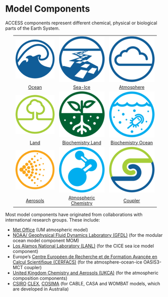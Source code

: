 # Model Components

ACCESS components represent different chemical, physical or biological parts of the Earth System.

<table style="width:90%;margin-left:auto;margin-right:auto;">
  <tr>
     <td><a href="ocean" title="Ocean"><img src="../assets/component-logos/ACCESS-icon-OCEAN-300x300.png"  alt="Ocean"></td></a>
     <td><a href="sea-ice" title="Sea Ice"><img src="../assets/component-logos/ACCESS-icon-SEA-ICE-300x300.png" alt="Sea Ice"></td></a>
     <td><a href="atmosphere" title="Atmosphere"><img src="../assets/component-logos/ACCESS-icon-ATMOSPHERE-300x300.png" alt="Atmosphere"></td></a>
   </tr> 
  <tr>
     <td style="text-align:center"><a href="ocean" title="Ocean">Ocean</td></a>
     <td style="text-align:center"><a href="sea-ice" title="Sea Ice">Sea-Ice</td></a>
     <td style="text-align:center"><a href="atmosphere" title="Atmosphere">Atmosphere</td></a>
   </tr> 
   <tr>
      <td><a href="land" title="Land"><img src="../assets/component-logos/ACCESS-icon-LAND-SURFACE-300x300.png" alt="Land"></td></a>
      <td><a href="bcg_land" title="Biogeochemistry-Land"><img src="../assets/component-logos/ACCESS-icon-BCG-LAND-300x300.png" alt="Biogeochemistry-Land"></td></a>
      <td><a href="bcg_ocean" title="Biogeochemistry-Ocean"><img src="../assets/component-logos/ACCESS-icon-BCG-OCEAN-300x300.png" alt="Biogeochemistry-Ocean"></td></a>
   </tr>
   <tr>
      <td style="text-align:center"><a href="land" title="Land">Land</td></a>
      <td style="text-align:center"><a href="bcg_land" title="Biogeochemistry-Land">Biochemistry Land</td></a>
      <td style="text-align:center"><a href="bcg_ocean" title="Biogeochemistry-Ocean">Biochemistry Ocean</td></a>
   </tr>
   <tr>
      <td><a href="aerosols_atmospheric_chemistry" title="Aerosols"><img src="../assets/component-logos/ACCESS-icon-AEROSOLS-300x300.png" alt="Aerosols"></td></a>
      <td><a href="aerosols_atmospheric_chemistry" title="Atmospheric Chemistry"><img src="../assets/component-logos/ACCESS-icon-ATMOSPHERIC-CHEMISTRY-300x300.png" alt="Atmospheric-chemistry"></td></a>
      <td><a href="coupler" title="Coupler"><img src="../assets/component-logos/ACCESS-icon-COUPLER-300x300.png" alt="Coupler"></td></a>
    </tr>
   <tr>
      <td style="text-align:center"><a href="aerosols_atmospheric_chemistry" title="Aerosols">Aerosols</td></a>
      <td style="text-align:center"><a href="aerosols_atmospheric_chemistry" title="Atmospheric Chemistry">Atmospheric Chemistry</td></a>
      <td style="text-align:center"><a href="coupler" title="Coupler">Coupler</td></a>
    </tr>
</table>


Most model components have originated from collaborations with international research groups. These include:

- [Met Office][met-office-web] (UM atmospheric model)
- [NOAA/ Geophysical Fluid Dynamics Laboratory (GFDL)][noaa-gfdl-web] (for the modular ocean model component MOM)
- [Los Alamos National Laboratory (LANL)][lanl-web] (for the CICE sea ice model component)
- Europe’s [Centre Européen de Recherche et de Formation Avancée en Calcul Scientifique (CERFACS)][cerfacs-web] (for the atmosphere-ocean-ice OASIS3-MCT coupler)
- [United Kingdom Chemistry and Aerosols (UKCA)][ukca-web] (for the atmospheric composition components)
- [CSIRO][csiro-web] [CLEX][clex-web], [COSIMA][cosima-web] (for CABLE, CASA and WOMBAT models, which are developed in Australia)

[met-office-web]: https://www.metoffice.gov.uk/
[noaa-gfdl-web]: https://www.gfdl.noaa.gov/
[lanl-web]: https://www.lanl.gov/
[cerfacs-web]: https://cerfacs.fr/en/
[ukca-web]: https://www.ukca.ac.uk/
[csiro-web]: https://www.csiro.au/
[clex-web]: https://www.climateextremes.org.au/
[cosima-web]: http://www.cosima.org.au/
